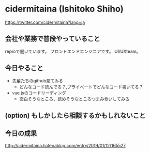 # cidermitaina (Ishitoko Shiho)
https://twitter.com/cidermitaina?lang=ja

## 会社や業務で普段やっていること
reproで働いています。
フロントエンドエンジニアです。
UI/UXteam。

## 今日やること
- 先輩たちのgithub見てみる
  - どんなコード読んでる？,プライベートでどんなコード書いてる？
- vue.jsのコードリーディング
  - 面白そうなところ、読めそうなところつまみ食いしてみる



## (option) もしかしたら相談するかもしれないこと


## 今日の成果

http://cidermitaina.hatenablog.com/entry/2019/01/12/165527
